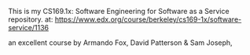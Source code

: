 This is my CS169.1x: Software Engineering for Software as a Service repository.
at:
https://www.edx.org/course/berkeley/cs169-1x/software-service/1136

an excellent course by Armando Fox, David Patterson & Sam Joseph,
